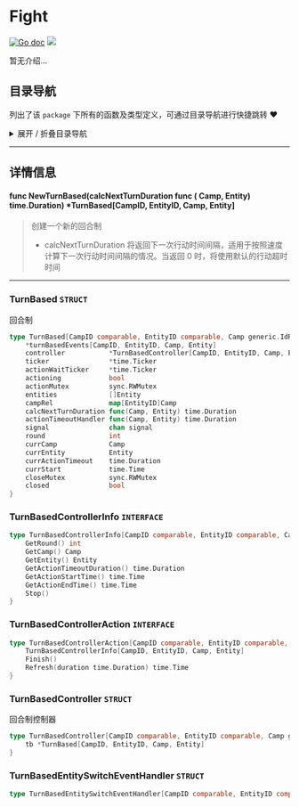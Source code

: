 # Fight

[![Go doc](https://img.shields.io/badge/go.dev-reference-brightgreen?logo=go&logoColor=white&style=flat)](https://pkg.go.dev/github.com/kercylan98/minotaur)
![](https://img.shields.io/badge/Email-kercylan@gmail.com-green.svg?style=flat)

暂无介绍...


## 目录导航
列出了该 `package` 下所有的函数及类型定义，可通过目录导航进行快捷跳转 ❤️
<details>
<summary>展开 / 折叠目录导航</summary>


> 包级函数定义

|函数名称|描述
|:--|:--
|[NewTurnBased](#NewTurnBased)|创建一个新的回合制


> 类型定义

|类型|名称|描述
|:--|:--|:--
|`STRUCT`|[TurnBased](#turnbased)|回合制
|`INTERFACE`|[TurnBasedControllerInfo](#turnbasedcontrollerinfo)|暂无描述...
|`INTERFACE`|[TurnBasedControllerAction](#turnbasedcontrolleraction)|暂无描述...
|`STRUCT`|[TurnBasedController](#turnbasedcontroller)|回合制控制器
|`STRUCT`|[TurnBasedEntitySwitchEventHandler](#turnbasedentityswitcheventhandler)|暂无描述...

</details>


***
## 详情信息
#### func NewTurnBased(calcNextTurnDuration func ( Camp,  Entity)  time.Duration)  *TurnBased[CampID, EntityID, Camp, Entity]
<span id="NewTurnBased"></span>
> 创建一个新的回合制
>   - calcNextTurnDuration 将返回下一次行动时间间隔，适用于按照速度计算下一次行动时间间隔的情况。当返回 0 时，将使用默认的行动超时时间

***
### TurnBased `STRUCT`
回合制
```go
type TurnBased[CampID comparable, EntityID comparable, Camp generic.IdR[CampID], Entity generic.IdR[EntityID]] struct {
	*turnBasedEvents[CampID, EntityID, Camp, Entity]
	controller           *TurnBasedController[CampID, EntityID, Camp, Entity]
	ticker               *time.Ticker
	actionWaitTicker     *time.Ticker
	actioning            bool
	actionMutex          sync.RWMutex
	entities             []Entity
	campRel              map[EntityID]Camp
	calcNextTurnDuration func(Camp, Entity) time.Duration
	actionTimeoutHandler func(Camp, Entity) time.Duration
	signal               chan signal
	round                int
	currCamp             Camp
	currEntity           Entity
	currActionTimeout    time.Duration
	currStart            time.Time
	closeMutex           sync.RWMutex
	closed               bool
}
```
### TurnBasedControllerInfo `INTERFACE`

```go
type TurnBasedControllerInfo[CampID comparable, EntityID comparable, Camp generic.IdR[CampID], Entity generic.IdR[EntityID]] interface {
	GetRound() int
	GetCamp() Camp
	GetEntity() Entity
	GetActionTimeoutDuration() time.Duration
	GetActionStartTime() time.Time
	GetActionEndTime() time.Time
	Stop()
}
```
### TurnBasedControllerAction `INTERFACE`

```go
type TurnBasedControllerAction[CampID comparable, EntityID comparable, Camp generic.IdR[CampID], Entity generic.IdR[EntityID]] interface {
	TurnBasedControllerInfo[CampID, EntityID, Camp, Entity]
	Finish()
	Refresh(duration time.Duration) time.Time
}
```
### TurnBasedController `STRUCT`
回合制控制器
```go
type TurnBasedController[CampID comparable, EntityID comparable, Camp generic.IdR[CampID], Entity generic.IdR[EntityID]] struct {
	tb *TurnBased[CampID, EntityID, Camp, Entity]
}
```
### TurnBasedEntitySwitchEventHandler `STRUCT`

```go
type TurnBasedEntitySwitchEventHandler[CampID comparable, EntityID comparable, Camp generic.IdR[CampID], Entity generic.IdR[EntityID]] func(controller TurnBasedControllerAction[CampID, EntityID, Camp, Entity])
```
